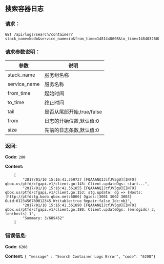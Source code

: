 ## 搜索容器日志

 
### 请求：

    GET /api/logs/search/container?stack_name=kodo&service_name=io&from_time=1481440608&to_time=1484032608&tail=true&from=0&size=3

### 请求参数说明：

|参数|说明|
|---|---|
|stack_name|服务组名称|
|service_name|服务名称|
|from_time|起始时间|
|to_time|终止时间|
|tail|是否从尾部开始,true/false|
|from|日志的开始位置,默认值:0|
|size|先前的日志条数,默认值:0|

### 返回:

**Code:** `200`

**Content:** 

```
	[
		"2017/01/10 15:16:41.359727 [FQAAANQIJcfJV5gU][INFO] qbox.us/ptfd/cfgapi.v1/client.go:143: Client.updateDgs: start...",
		"2017/01/10 15:16:41.361855 [FQAAANQIJcfJV5gU][INFO] qbox.us/ptfd/cfgapi.v1/client.go:153: stg.update: dg => {Hosts:[http://ptfdstg.kodo.qbox.net:6000] Dgids:[3001 3002 3003] Guid:0123456789012345 Writable:true Repair:false Idc:nb}",
		"2017/01/10 15:16:41.361890 [FQAAANQIJcfJV5gU][INFO] qbox.us/ptfd/cfgapi.v1/client.go:180: Client.updateDgs: len(dgids) 3, len(hosts) 1",
		"Summary: 3/689452"
	]
```

### 错误信息:

**Code:** `6208`

**Content:** `{ "message" : "Search Container Logs Error", "code": "6208"}`
